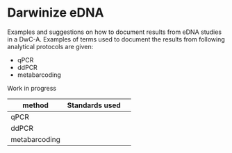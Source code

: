 # Darwinize eDNA

Examples and suggestions on how to document results from eDNA studies in a DwC-A. Examples of terms used to document the results from following analytical protocols are given: 

* qPCR
* ddPCR
* metabarcoding

Work in progress 

| method | Standards used |  |
|--------|---------|---------|
| qPCR | |  | 
| ddPCR | |  | 
| metabarcoding |  |  | 
